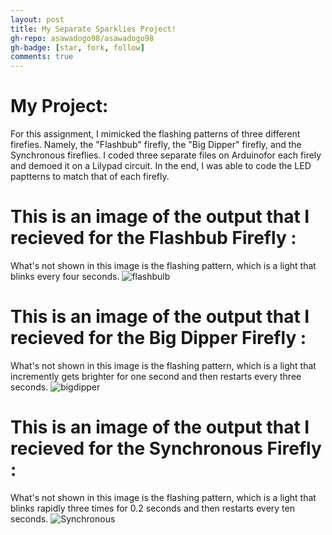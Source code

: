 ```yaml
---
layout: post
title: My Separate Sparklies Project!
gh-repo: asawadogo98/asawadogo98
gh-badge: [star, fork, follow]
comments: true
---
```

# My Project: 
  For this assignment, I mimicked the flashing patterns of three different firefies. Namely, the "Flashbub" firefly, the "Big Dipper" firefly, and the Synchronous fireflies. I coded three separate files on Arduinofor each firely and demoed it on a Lilypad circuit. In the end, I was able to code the LED paptterns to match that of each firefly.
# This is an image of the output that I recieved for the Flashbub Firefly :
  What's not shown in this image is the flashing pattern, which is a light that blinks every four seconds.
![flashbulb](https://asawadogo98.github.io/assets/img/IMG-3117.jpg)
# This is an image of the output that I recieved for the Big Dipper Firefly :
  What's not shown in this image is the flashing pattern, which is a light that incremently gets brighter for one second and then restarts every three seconds.
![bigdipper](https://asawadogo98.github.io/assets/img/IMG-3119.jpg)
# This is an image of the output that I recieved for the Synchronous Firefly :
  What's not shown in this image is the flashing pattern, which is a light that blinks rapidly three times for 0.2 seconds and then restarts every ten seconds. 
![Synchronous](https://asawadogo98.github.io/assets/img/IMG-3147.jpg)

